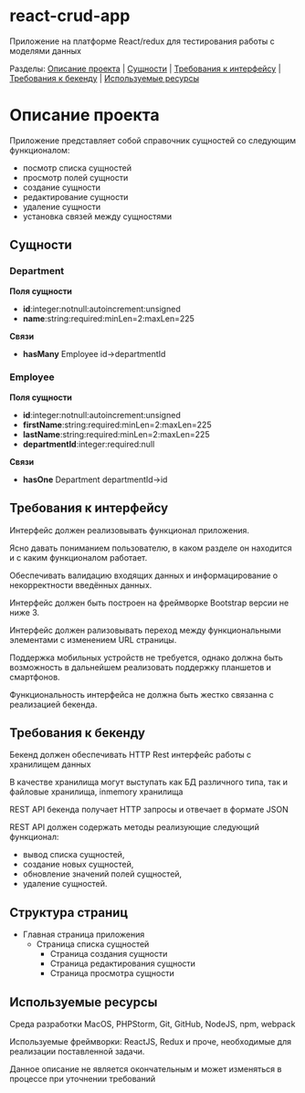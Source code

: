 # react-crud-app
Приложение на платформе React/redux для тестирования работы с моделями данных

Разделы: [Описание проекта](#Описание-проекта) | [Сущности](#Сущности) | [Требования к интерфейсу](#Требования-к-интерфейсу) | [Требования к бекенду](#Требования-к-бекенду) | [Используемые ресурсы](#Используемые-ресурсы)

# Описание проекта

Приложение представляет собой справочник сущностей со следующим функционалом:

* посмотр списка сущностей 
* просмотр полей сущности  
* создание сущности  
* редактирование сущности 
* удаление сущности 
* установка связей между сущностями


## Сущности

### Department

**Поля сущности**

* **id**:integer:notnull:autoincrement:unsigned
* **name**:string:required:minLen=2:maxLen=225

**Связи**

* **hasMany** Employee id->departmentId

### Employee

**Поля сущности**

* **id**:integer:notnull:autoincrement:unsigned
* **firstName**:string:required:minLen=2:maxLen=225
* **lastName**:string:required:minLen=2:maxLen=225
* **departmentId**:integer:required:null

**Связи**

* **hasOne** Department departmentId->id


## Требования к интерфейсу

Интерфейс должен реализовывать функционал приложения.

Ясно давать пониманием пользователю, в каком разделе он находится и с каким функционалом работает.

Обеспечивать валидацию входящих данных и информацирование о некорректности введённых данных.

Интерфейс должен быть построен на фреймворке Bootstrap версии не ниже 3.

Интерфейс должен рализовывать переход между функциональными элементами с изменением URL страницы.

Поддержка мобильных устройств не требуется, однако должна быть возможность в дальнейшем реализовать поддержку планшетов и смартфонов.

Функциональность интерфейса не должна быть жестко связанна с реализацией бекенда.


## Требования к бекенду

Бекенд должен обеспечивать HTTP Rest интерфейс работы с хранилищем данных 

В качестве хранилища могут выступать как БД различного типа, так и файловые хранилища, inmemory хранилища

REST API бекенда получает HTTP запросы и отвечает в формате JSON


REST API  должен содержать методы реализующие следующий функционал:
* вывод списка сущностей, 
* создание новых сущностей, 
* обновление значений полей сущностей,
* удаление сущностей.



## Структура страниц

* Главная страница приложения
  * Страница списка сущностей
    * Страница создания сущности
    * Страница редактирования сущности
    * Страница просмотра сущности


## Используемые ресурсы

Среда разработки MacOS, PHPStorm, Git, GitHub, NodeJS, npm, webpack

Используемые фреймворки: ReactJS, Redux и проче, необходимые для реализации поставленной задачи.


Данное описание не является окончательным и может изменяться в процессе при уточнении требований



